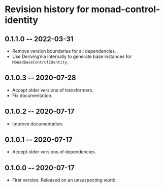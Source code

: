 # Revision history for monad-control-identity

## 0.1.1.0 -- 2022-03-31

* Remove version boundaries for all dependencies.
* Use DerivingVia internally to generate base instances for `MonadBaseControlIdentity`.

## 0.1.0.3 -- 2020-07-28

* Accept older versions of transformers.
* Fix documentation.

## 0.1.0.2 -- 2020-07-17

* Improve documentation.

## 0.1.0.1 -- 2020-07-17

* Accept older versions of dependencies.

## 0.1.0.0 -- 2020-07-17

* First version. Released on an unsuspecting world.
